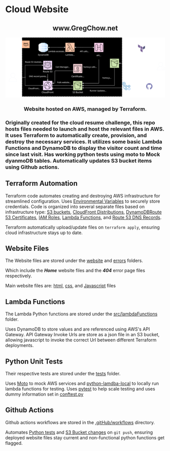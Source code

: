 # Cloud Website
<h2 align="center">
www.GregChow.net
</h2>
  <p align="center">
  <img src="./website/CloudDiagram.svg" alt="Diagram of Cloud Infrastructure" width="738">
</p>
<h3 align="center">Website hosted on AWS, managed by Terraform.
<h3>
Originally created for the cloud resume challenge, this repo hosts files needed to launch and host the relevant files in AWS.
It uses Terraform to automatically create, provision, and destroy the necessary services. It utilizes some basic Lambda Functions and DynamoDB to display the visitor count and time since last visit. Has working python tests using moto to Mock dyanmoDB tables. Automatically updates S3 bucket items using Github actions.

## Terraform Automation
Terraform code automates creating and destroying AWS infrastructure for streamlined configuration.
Uses [Environmental Variables](https://registry.terraform.io/providers/hashicorp/aws/latest/docs#environment-variables) to securely store credentials.
Code is organized into several separate files based on infrastructure type: [S3 buckets](https://github.com/teddiursa/terraform_website/blob/main/buckets.tf), [CloudFront Distributions](https://github.com/teddiursa/terraform_website/blob/main/cdn.tf), [DynamoDB](https://github.com/teddiursa/terraform_website/blob/main/dynamoDB.tf)[Route 53 Certificates](https://github.com/teddiursa/terraform_website/blob/main/certs.tf), [IAM Roles](https://github.com/teddiursa/terraform_website/blob/main/iam.tf), [Lambda Functions](https://github.com/teddiursa/terraform_website/blob/main/lambda.tf), and [Route 53 DNS Records](https://github.com/teddiursa/terraform_website/blob/main/records.tf).

Terraform automatically upload/update files on `terraform apply`, ensuring cloud infrastructure stays up to date.

## Website Files
The Website files are stored under the [website](/website) and [errors](/errors) folders.

Which include the ***Home*** website files and the ***404*** error page files respectively.

Main website files are: [html](/website/home.html), [css](/website/home.css), and [Javascript](/website/home.js) files

## Lambda  Functions
The Lambda Python functions are stored under the [src/lambdaFunctions](/src/lambdaFunctions) folder.

Uses DynamoDB to store values and are referenced using AWS's API Gateway.
API Gateway Invoke Urls are store as a json file in an S3 bucket, allowing javascript to invoke the correct Url between different Terraform deployments.

## Python Unit Tests
Their respective tests are stored under the [tests](/tests) folder.

Uses [Moto](https://docs.getmoto.org/en/latest/) to mock AWS services and [python-lamdba-local](https://pypi.org/project/python-lambda-local/) to locally run lambda functions for testing.
Uses [pytest](https://docs.pytest.org/en/7.4.x/) to help scale testing and uses dummy information set in [conftest.py](https://github.com/teddiursa/terraform_website/blob/main/tests/conftest.py)

## Github Actions
Github actions workflows are stored in the [.gitHub/workflows](/.github/workflows) directory.

Automates [Python tests](/.github/workflows/python-app.yml) and [S3 Bucket changes](/.github/workflows/workflow.yml) on `git push`, ensuring deployed website files stay current and non-functional python functions get flagged.